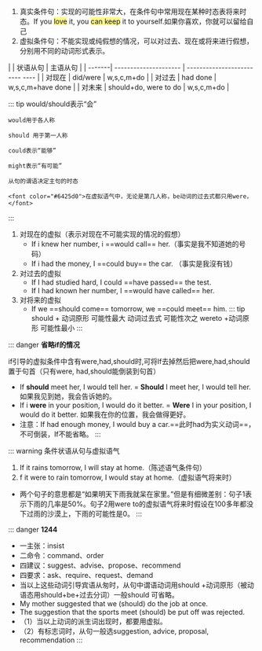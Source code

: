 1. 真实条件句：实现的可能性非常大，在条件句中常用现在某种时态表将来时态。If you <span style="background:#fff88f">love</span> it, you <span style="background:#fff88f">can keep</span> it to yourself.如果你喜欢，你就可以留给自己
2. 虚拟条件句：不能实现或纯假想的情况，可以对过去、现在或将来进行假想，分别用不同的动词形式表示。


|             | 状语从句                  | 主语从句                             |
| -------| --------------------- | ------------------------- ----       |
| 对现在 |      did/were              | w,s,c,m+do                    |
| 对过去 |       had done              | w,s,c,m+have done |
| 对未来 |  should+do, were to do | w,s,c,m+do        |

::: tip
    would/should表示“会”

    would用于各人称

    should 用于第一人称

    could表示“能够”

    might表示“有可能”

    从句的谓语决定主句的时态

    <font color="#6425d0">在虚拟语气中，无论是第几人称，be动词的过去式都只用were，</font>
:::

1. 对现在的虚拟（表示对现在不可能实现的情况的假想）
    - If i knew her number, i ==would call== her.（事实是我不知道她的号码）
    - If i had the money, I ==could buy== the car. （事实是我沒有钱）
2. 对过去的虚拟
    - If I had studied hard, I could ==have passed== the test.
    - If I had known her number, I ==would have called== her.
3. 对将来的虚拟
    - If we ==should come== tomorrow, we ==could meet== him.
    ::: tip
    should + 动词原形   可能性最大
    动词过去式              可能性次之
    wereto +动词原形   可能性最小
    :::

::: danger **省略if的情况**

if引导的虚拟条件中含有were,had,should时,可将If去掉然后把were,had,should置于句首（只有were, had,should能倒装到句首）
- If **should** meet her, I would tell her.
    = **Should** I meet her, I would tell her.  如果我见到她，我会告诉她的。
-  If i **were** in your position, I would do it better. 
    = **Were** I in your position, I would do it better.  如果我在你的位置，我会做得更好。
- 注意：If had enough money, I would buy a car.==此时had为实义动词==，不可倒装，If不能省略。
:::

::: warning 条件状语从句与虚拟语气
1. If it rains tomorrow, I will stay at home.（陈述语气条件句）
2. f it were to rain tomorrow, I would stay at home.（虚拟语气将来时）
- 两个句子的意思都是“如果明天下雨我就呆在家里。”但是有细微差别：句子1表示下雨的几率是50%。句子2用were to的虚拟语气将来时假设在100多年都没下过雨的沙漠上，下雨的可能性是0。
:::

::: danger **1244**
- 一主张：insist
- 二命令：command、order
- 四建议：suggest、advise、propose、recommend
- 四要求：ask、require、request、demand
- 当以上这些动词引导宾语从匆时，从句中谓语动词用should +动词原形（被动语态用should+be+过去分词）一般should 可省略。
- My mother suggested that we (should) do the job at once.
- The suggestion that the sports meet (should) be put off was rejected.
- （1）当以上动词的派生词出现时，都要用虚拟。
- （2）有标志词时，从句一般选suggestion, advice, proposal, recommendation
:::
